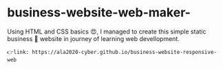 # business-website-web-maker-
Using HTML and CSS basics 😍, I managed to create this simple static business 💼 website in journey of learning web devellopment. 

    👉link: https://ala2020-cyber.github.io/business-website-responsive-web
